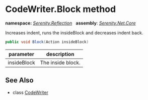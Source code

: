 # CodeWriter.Block method
**namespace:** *[Serenity.Reflection](../../README.md#serenity.reflection-namespace)*   **assembly**: *[Serenity.Net.Core](../../README.md)*

Increases indent, runs the insideBlock and decreases indent back.

```csharp
public void Block(Action insideBlock)
```

| parameter | description |
| --- | --- |
| insideBlock | The inside block. |

## See Also

* class [CodeWriter](../CodeWriter.md)